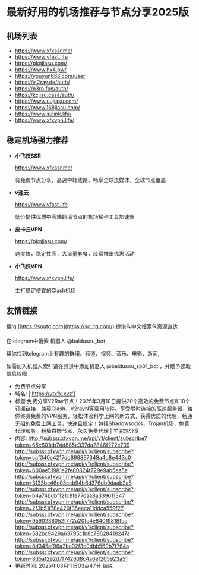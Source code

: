 # 最新好用的机场推荐与节点分享2025版

## 机场列表
* https://www.xfxssr.me/
* https://www.vfast.life
* https://pkqjiasu.com/
* https://www.hx4.pw/ 
* https://youyun666.com/user
* https://v.2ray.de/auth/
* https://n3ro.fun/auth/
* https://kcjisu.casa/auth/
* https://www.uujiasu.com/
* https://www.168jiasu.com/
* https://www.sulink.life/
* https://www.xfxvpn.life/

## 稳定机场强力推荐

+ **小飞侠SSR**
  
   https://www.xfxssr.me/
   
   有免费节点分享，高速中转线路，畅享全球流媒体，全球节点覆盖
   
+ **v速云**
  
   https://www.vfast.life
   
   低价提供优质中高端翻墙节点的机场梯子工具加速器
   
+ **皮卡丘VPN**
  
   https://pkqjiasu.com/
   
   速度快，稳定性高，大流量套餐，经常推出优惠活动
   
+ **小飞侠VPN**
  
   https://www.xfxvpn.life/
   
   主打稳定便宜的Clash机场

## 友情链接

搜tg [https://soutg.com](https://soutg.com/) 提供🔍中文搜索🔍资源直达

在telegram中搜索 机器人 @baidusou_bot

帮你找到telegram上有趣的群组、频道、视频、音乐、电影、新闻,

如需加入机器人索引请在频道中添加机器人 @baidusou_sp01_bot ，并赋予读取信息权限

- 免费节点分享 
- 域名: ['https://ytxfx.xyz'] 
- 标题:免费分享V2Ray节点！2025年3月10日提供20个高效的免费节点和10个订阅链接，兼容Clash、V2rayN等常用软件。享受瞬时连接的高速服务器，给你终身免费的VPN服务，轻松体验科学上网的新方式，获得优质的代理，畅通无阻的免费上网工具，快速且稳定！包括Shadowsocks，Trojan机场，免费代理服务，翻墙白嫖节点，永久免费代理  |  羊驼想分享 
- 内容: 
http://subssr.xfxvpn.me/api/v1/client/subscribe?token=65c601eb74d885e337da2846f272e709
http://subssr.xfxvpn.me/api/v1/client/subscribe?token=caf340c4217dd898897348a4d8e443c0
http://subssr.xfxvpn.me/api/v1/client/subscribe?token=600ae51981e2fe80824f729e9ab5ea5a
http://subssr.xfxvpn.me/api/v1/client/subscribe?token=3133bc46c03ecb94b6d376db9daab2a8
http://subssr.xfxvpn.me/api/v1/client/subscribe?token=b4a74bdbf121c8fe77daa8a339611347
http://subssr.xfxvpn.me/api/v1/client/subscribe?token=2f3b51f78e420f35eeca11ddca559f27
http://subssr.xfxvpn.me/api/v1/client/subscribe?token=9590236052f772a20fc4e84019818fba
http://subssr.xfxvpn.me/api/v1/client/subscribe?token=582bc9429a63795c1b8c79628418247a
http://subssr.xfxvpn.me/api/v1/client/subscribe?token=8d345af96a2ba02f3c0dbb569b7f764a
http://subssr.xfxvpn.me/api/v1/client/subscribe?token=8d5af292d7f7426d8c4a6ef205923a51 
- 更新时间: 2025年03月11日03点47分 
结束
